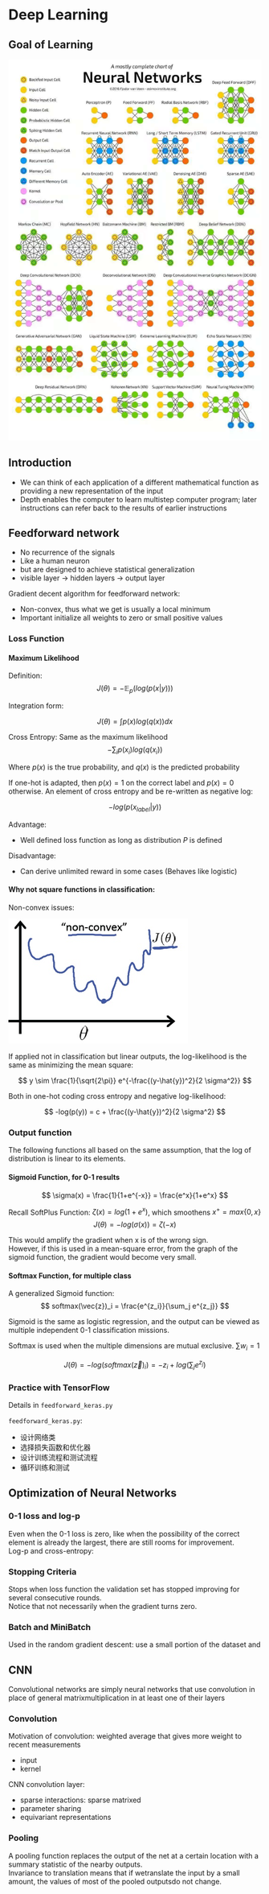 # Deep Learning
## Goal of Learning

![](./pic/171608730810_.pic.jpg)

## Introduction
- We can think of each application of a different mathematical function as providing a new representation of the input  
- Depth enables the computer to learn multistep computer program; later instructions can refer back to the results of earlier instructions  

## Feedforward network
- No recurrence of the signals  
- Like a human neuron  
- but are designed to achieve statistical generalization  
- visible layer -> hidden layers -> output layer  

Gradient decent algorithm for feedforward network:  
- Non-convex, thus what we get is usually a local minimum  
- Important initialize all weights to zero or small positive values  

### Loss Function
#### Maximum Likelihood 
Definition:
$$ J(\theta) = -\mathbb{E}_p (log(p(x|y))) $$

Integration form:

$$ J(\theta) = \int p(x) log(q(x)) dx $$

Cross Entropy: Same as the maximum likelihood
$$ -\sum_{i} p(x_i) log(q(x_i)) $$

Where $p(x)$ is the true probability, and $q(x)$ is the predicted probability

If one-hot is adapted, then $p(x)=1$ on the correct label and $p(x)=0$ otherwise. An element of cross entropy and be re-written as negative log:

$$ -log(p(x_{label}|y)) $$

Advantage:
- Well defined loss function as long as distribution $P$ is defined  

Disadvantage:
- Can derive unlimited reward in some cases (Behaves like logistic)  

#### Why not square functions in classification:

Non-convex issues:

![](./pic/non_convex_square.jpg)

If applied not in classification but linear outputs, the log-likelihood is the same as minimizing the mean square:

$$ y \sim \frac{1}{\sqrt{2\pi}} e^{-\frac{(y-\hat{y})^2}{2 \sigma^2}} $$

Both in one-hot coding cross entropy and negative log-likelihood:

$$ -log(p(y)) = c + \frac{(y-\hat{y})^2}{2 \sigma^2} $$

### Output function

The following functions all based on the same assumption, that the log of distribution is linear to its elements.

#### Sigmoid Function, for 0-1 results

$$ \sigma(x) = \frac{1}{1+e^{-x}} = \frac{e^x}{1+e^x} $$

Recall SoftPlus Function: $\zeta(x)=log(1+e^x)$, which smoothens $x^+ = max\{0,x\}$
$$ J(\theta) = -log(\sigma(x)) = \zeta(-x) $$

This would amplify the gradient when x is of the wrong sign.  
However, if this is used in a mean-square error, from the graph of the sigmoid function, the gradient would become very small.  

#### Softmax Function, for multiple class

A generalized Sigmoid function:
$$ softmax(\vec{z})_i = \frac{e^{z_i}}{\sum_j e^{z_j}} $$

Sigmoid is the same as logistic regression, and the output can be viewed as multiple independent 0-1 classification missions.

Softmax is used when the multiple dimensions are mutual exclusive. $\sum w_i = 1$

$$ J(\theta) = -log(softmax(\vec{z})_i) = - z_i + log(\sum_j e^{z_j}) $$

### Practice with TensorFlow
Details in `feedforward_keras.py`

`feedforward_keras.py`:
- 设计网络类
- 选择损失函数和优化器
- 设计训练流程和测试流程
- 循环训练和测试

## Optimization of Neural Networks

### 0-1 loss and log-p

Even when the 0-1 loss is zero, like when the possibility of the correct element is already the largest, there are still rooms for improvement.  
Log-p and cross-entropy:



### Stopping Criteria

Stops when loss function the validation set has stopped improving for several consecutive rounds.  
Notice that not necessarily when the gradient turns zero.

### Batch and MiniBatch

Used in the random gradient descent: use a small portion of the dataset and


## CNN
Convolutional networks are simply neural networks that use convolution in place of general matrixmultiplication in at least one of their layers  

### Convolution
Motivation of convolution: weighted average that gives more weight to recent measurements  
- input
- kernel

CNN convolution layer:
- sparse interactions: sparse matrixed
- parameter sharing
- equivariant representations

### Pooling

A pooling function replaces the output of the net at a certain location with a summary statistic of the nearby outputs.  
Invariance to translation means that if wetranslate the input by a small amount, the values of most of the pooled outputsdo not change.  


